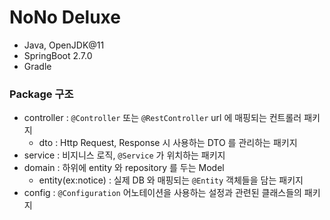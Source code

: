 # NoNo Deluxe
- Java, OpenJDK@11
- SpringBoot 2.7.0
- Gradle

### Package 구조
- controller : `@Controller` 또는 `@RestController` url 에 매핑되는 컨트롤러 패키지
  - dto : Http Request, Response 시 사용하는 DTO 를 관리하는 패키지
- service : 비지니스 로직, `@Service` 가 위치하는 패키지
- domain : 하위에 entity 와 repository 를 두는 Model
  - entity(ex:notice) : 실제 DB 와 매핑되는 `@Entity` 객체들을 담는 패키지
- config : `@Configuration` 어노테이션을 사용하는 설정과 관련된 클래스들의 패키지